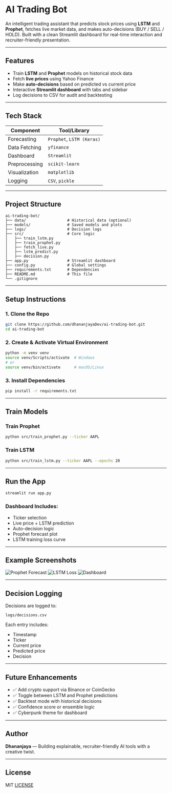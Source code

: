 # AI Trading Bot

An intelligent trading assistant that predicts stock prices using **LSTM** and **Prophet**, fetches live market data, and makes auto-decisions (BUY / SELL / HOLD). Built with a clean Streamlit dashboard for real-time interaction and recruiter-friendly presentation.

---

## Features

-  Train **LSTM** and **Prophet** models on historical stock data
-  Fetch **live prices** using Yahoo Finance
-  Make **auto-decisions** based on predicted vs current price
-  Interactive **Streamlit dashboard** with tabs and sidebar
-  Log decisions to CSV for audit and backtesting

---

## Tech Stack

| Component     | Tool/Library        |
|---------------|---------------------|
| Forecasting   | `Prophet`, `LSTM (Keras)` |
| Data Fetching | `yfinance`          |
| Dashboard     | `Streamlit`         |
| Preprocessing | `scikit-learn`      |
| Visualization | `matplotlib`        |
| Logging       | `CSV`, `pickle`     |

---

## Project Structure

```
ai-trading-bot/
├── data/                  # Historical data (optional)
├── models/                # Saved models and plots
├── logs/                  # Decision logs
├── src/                   # Core logic
│   ├── train_lstm.py
│   ├── train_prophet.py
│   ├── fetch_live.py
│   ├── lstm_predict.py
│   ├── decision.py
├── app.py                 # Streamlit dashboard
├── config.py              # Global settings
├── requirements.txt       # Dependencies
├── README.md              # This file
└── .gitignore
```

---

## Setup Instructions

### 1. Clone the Repo

```bash
git clone https://github.com/dhananjayaDev/ai-trading-bot.git
cd ai-trading-bot
```

### 2. Create & Activate Virtual Environment

```bash
python -m venv venv
source venv/Scripts/activate  # Windows
# or
source venv/bin/activate      # macOS/Linux
```

### 3. Install Dependencies

```bash
pip install -r requirements.txt
```

---

## Train Models

### Train Prophet

```bash
python src/train_prophet.py --ticker AAPL
```

### Train LSTM

```bash
python src/train_lstm.py --ticker AAPL --epochs 20
```

---

## Run the App

```bash
streamlit run app.py
```

### Dashboard Includes:
-  Ticker selection
-  Live price + LSTM prediction
-  Auto-decision logic
-  Prophet forecast plot
-  LSTM training loss curve

---

##  Example Screenshots

![Prophet Forecast](models/AAPL_prophet_forecast.png)
![LSTM Loss](models/AAPL_lstm_loss.png)
![Dashboard](screenshots/dashboard.png)

---

##  Decision Logging

Decisions are logged to:

```
logs/decisions.csv
```

Each entry includes:
- Timestamp
- Ticker
- Current price
- Predicted price
- Decision

---

##  Future Enhancements

- ✅ Add crypto support via Binance or CoinGecko
- ✅ Toggle between LSTM and Prophet predictions
- ✅ Backtest mode with historical decisions
- ✅ Confidence score or ensemble logic
- ✅ Cyberpunk theme for dashboard

---

##  Author

**Dhananjaya** — Building explainable, recruiter-friendly AI tools with a creative twist.

---

##  License

MIT [LICENSE](https://github.com/dhananjayaDev/ai-trading-bot?tab=MIT-1-ov-file)

